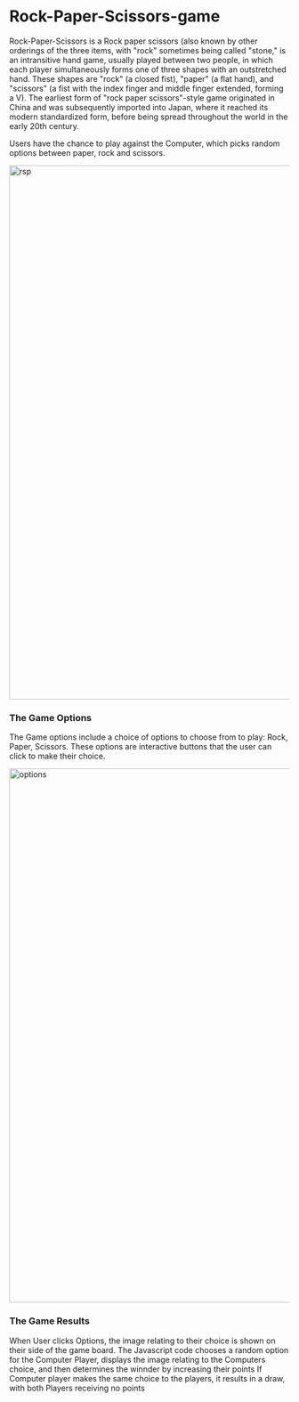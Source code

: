 # Rock-Paper-Scissors-game
Rock-Paper-Scissors is a Rock paper scissors (also known by other orderings of the three items, with "rock" sometimes being called "stone," is an intransitive hand game, usually played between two people, in which each player simultaneously forms one of three shapes with an outstretched hand. These shapes are "rock" (a closed fist), "paper" (a flat hand), and "scissors" (a fist with the index finger and middle finger extended, forming a V). The earliest form of "rock paper scissors"-style game originated in China and was subsequently imported into Japan, where it reached its modern standardized form, before being spread throughout the world in the early 20th century.

Users have the chance to play against the Computer, which picks random options between paper, rock and scissors.


<img width="960" alt="rsp" src="https://github.com/caleb1711/Rock-Paper-Scissors-game/assets/130179631/546801a3-3fc0-4250-a345-deed01500248">


### The Game Options
The Game options include a choice of options to choose from to play: Rock, Paper, Scissors.
These options are interactive buttons that the user can click to make their choice.

<img width="960" alt="options" src="https://github.com/caleb1711/Rock-Paper-Scissors-game/assets/130179631/fd44838c-fa8a-438b-826a-4f46dd6ff9b5">


### The Game Results
When User clicks Options, the image relating to their choice is shown on their side of the game board.
The Javascript code chooses a random option for the Computer Player, displays the image relating to the 
Computers choice, and then determines the winnder by increasing their points
If Computer player makes the same choice to the players, it results in a draw, with both Players receiving no points


